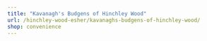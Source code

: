 ```yaml
---
title: "Kavanagh's Budgens of Hinchley Wood"
url: /hinchley-wood-esher/kavanaghs-budgens-of-hinchley-wood/
shop: convenience
---
```

